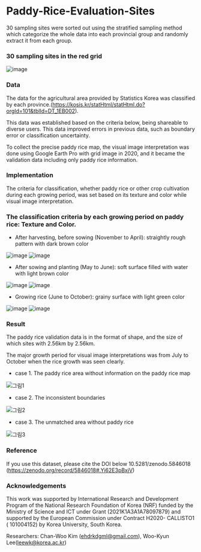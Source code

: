# Paddy-Rice-Evaluation-Sites
30 sampling sites were sorted out using the stratified sampling method which categorize the whole data into each provincial group and randomly extract it from each group.

### 30 sampling sites in the red grid

![image](https://user-images.githubusercontent.com/101398489/157885512-d6ac16f8-895c-44ef-aeff-ccdc982c3432.png)

### Data

The data for the agricultural area provided by Statistics Korea was classified by each province.(https://kosis.kr/statHtml/statHtml.do?orgId=101&tblId=DT_1EB002). 

This data was established based on the criteria below, being shareable to diverse users. This data improved errors in previous data, such as boundary error or classification uncertainty.

To collect the precise paddy rice map, the visual image interpretation was done using Google Earth Pro with grid image in 2020, and it became the validation data including only paddy rice information.

### Implementation

The criteria for classification, whether paddy rice or other crop cultivation during each growing period, was set based on its texture and color while visual image interpretation.

### The classification criteria by each growing period on paddy rice: Texture and Color.

- After harvesting, before sowing (November to April): straightly rough pattern with dark brown color

![image](https://user-images.githubusercontent.com/101398489/157891020-a7a3821a-24c4-43c5-8b31-576073804bc3.png)  ![image](https://user-images.githubusercontent.com/101398489/157891028-7b380b76-0acf-4ef9-a2fb-97c54827a5db.png)

- After sowing and planting (May to June): soft surface filled with water with light brown color

![image](https://user-images.githubusercontent.com/101398489/157890930-67ffdebf-4ae1-4252-ad0d-a4b909e329eb.png)  ![image](https://user-images.githubusercontent.com/101398489/157890948-5fbc212a-c7dc-49b3-aac3-fdada00b006f.png)

- Growing rice (June to October): grainy surface with light green color

![image](https://user-images.githubusercontent.com/101398489/157890774-361fb4d9-454b-4677-8cd3-fc261c5c77b8.png)  ![image](https://user-images.githubusercontent.com/101398489/157890884-d4c148a0-0e12-4479-b9c4-142f2eb06f8a.png)

### Result

The paddy rice validation data is in the format of shape, and the size of which sites with 2.56km by 2.56km.

The major growth period for visual image interpretations was from July to October when the rice growth was seen clearly. 

- case 1. The paddy rice area without information on the paddy rice map

![그림1](https://user-images.githubusercontent.com/101398489/157892198-5ae4a873-d550-47ea-a685-74439c917446.png)

- case 2. The inconsistent boundaries

![그림2](https://user-images.githubusercontent.com/101398489/157892828-c270739b-36c8-4dfa-a21c-6d5f42aaadc5.png)

-	case 3. The unmatched area without paddy rice

![그림3](https://user-images.githubusercontent.com/101398489/157892880-fc10df25-2121-4e6c-924f-9eaa9937eabb.png)

### Reference

If you use this dataset, please cite the DOI below 10.5281/zenodo.5846018 (https://zenodo.org/record/5846018#.Yi62E3pBxjV)

### Acknowledgements

This work was supported by International Research and Development Program of the National Research Foundation of Korea (NRF) funded by the Ministry of Science and ICT under Grant (2021K1A3A1A78097879) and supported by the European Commission under Contract H2020- CALLISTO1 ( 101004152) by Korea University, South Korea.

Researchers: Chan-Woo Kim (ehdrkdgml@gmail.com), Woo-Kyun Lee(leewk@korea.ac.kr)
